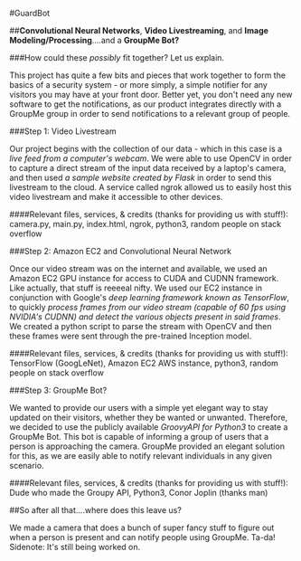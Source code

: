 #GuardBot

##**Convolutional Neural Networks**, **Video Livestreaming**, and **Image Modeling/Processing**....and a **GroupMe Bot?**

###How could these _possibly_ fit together? Let us explain.

This project has quite a few bits and pieces that work together to form the basics of a security system - or more simply, a simple notifier for any visitors you may have at your front door. Better yet, you don't need any new software to get the notifications, as our product integrates directly with a GroupMe group in order to send notifications to a relevant group of people.


###Step 1: Video Livestream

Our project begins with the collection of our data - which in this case is a *live feed from a computer's webcam*. We were able to use OpenCV in order to capture a direct stream of the input data received by a laptop's camera, and then used *a sample website created by Flask* in order to send this livestream to the cloud. A service called ngrok allowed us to easily host this video livestream and make it accessible to other devices.

####Relevant files, services, & credits (thanks for providing us with stuff!):
camera.py, main.py, index.html, ngrok, python3, random people on stack overflow


###Step 2: Amazon EC2 and Convolutional Neural Network

Once our video stream was on the internet and available, we used an Amazon EC2 GPU instance for access to CUDA and CUDNN framework. Like actually, that stuff is reeeeal nifty. We used our EC2 instance in conjunction with Google's *deep learning framework known as TensorFlow*, to quickly *process frames from our video stream (capable of 60 fps using NVIDIA's CUDNN) and detect the various objects present in said frames*. We created a python script to parse the stream with OpenCV and then these frames were sent through the pre-trained Inception model.

####Relevant files, services, & credits (thanks for providing us with stuff!):
TensorFlow (GoogLeNet), Amazon EC2 AWS instance, python3, random people on stack overflow


###Step 3: GroupMe Bot?

We wanted to provide our users with a simple yet elegant way to stay updated on their visitors, whether they be wanted or unwanted. Therefore, we decided to use the publicly available *GroovyAPI for Python3* to create a GroupMe Bot. This bot is capable of informing a group of users that a person is approaching the camera. GroupMe provided an elegant solution for this, as we are easily able to notify relevant individuals in any given scenario.

####Relevant files, services, & credits (thanks for providing us with stuff!):
Dude who made the Groupy API, Python3, Conor Joplin (thanks man)


##So after all that....where does this leave us?

We made a camera that does a bunch of super fancy stuff to figure out when a person is present and can notify people using GroupMe. Ta-da! Sidenote: It's still being worked on.
